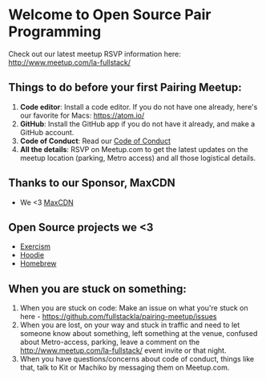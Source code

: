 # Welcome to Open Source Pair Programming

Check out our latest meetup RSVP information here: http://www.meetup.com/la-fullstack/

## Things to do before your first Pairing Meetup:
1. **Code editor**: Install a code editor. If you do not have one already, here's our favorite for Macs: https://atom.io/
2. **GitHub**: Install the GitHub app if you do not have it already, and make a GitHub account.
3. **Code of Conduct**: Read our [Code of Conduct](https://www.girldevelopit.com/code-of-conduct)
4. **All the details**: RSVP on Meetup.com to get the latest updates on the meetup location (parking, Metro access) and all those logistical details.

## Thanks to our Sponsor, MaxCDN
- We <3 [MaxCDN](https://github.com/maxcdn)

## Open Source projects we <3
- [Exercism](https://github.com/exercism/exercism.io)
- [Hoodie](https://github.com/hoodiehq/)
- [Homebrew](https://github.com/homebrew)

## When you are stuck on something:
1. When you are stuck on code: Make an issue on what you're stuck on here - https://github.com/fullstackla/pairing-meetup/issues
2. When you are lost, on your way and stuck in traffic and need to let someone know about something, left something at the venue, confused about Metro-access, parking, leave a comment on the http://www.meetup.com/la-fullstack/ event invite or that night.
3. When you have questions/concerns about code of conduct, things like that, talk to Kit or Machiko by messaging them on Meetup.com.

